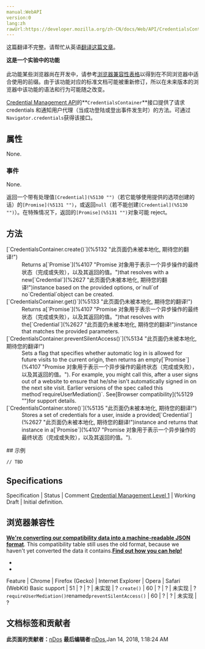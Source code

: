 ```yaml
---
manual:WebAPI
version:0
lang:zh
rawUrl:https://developer.mozilla.org/zh-CN/docs/Web/API/CredentialsContainer#Browser_compatibility
---
```




这篇翻译不完整。请帮忙从英语[翻译这篇文章](%5128 "")。






**这是一个实验中的功能**<br></br>此功能某些浏览器尚在开发中，请参考[浏览器兼容性表格](%5129 "")以得到在不同浏览器中适合使用的前缀。由于该功能对应的标准文档可能被重新修订，所以在未来版本的浏览器中该功能的语法和行为可能随之改变。




[Credential Management API](%5114 "")的**`CredentialsContainer`**接口提供了请求 credentials 和通知用户代理（当成功登陆或登出事件发生时）的方法。可通过`Navigator.credentials`获得该接口。


## 属性<a name="属性"></a>


None.


### 事件<a name="事件"></a>


None.







返回一个带有处理值`[Credential](%5130 "")`（若它能够使用提供的选项创建的话）的`[Promise](%5131 "")`，或返回`null`（若不能创建`[Credential](%5130 "")`）。在特殊情况下，返回的`[Promise](%5131 "")`对象可能 reject。


## 方法<a name="方法"></a>
<dl><dt id=''>[`CredentialsContainer.create()`](%5132 "此页面仍未被本地化, 期待您的翻译!")</dt><dd>Returns a[`Promise`](%4107 "Promise 对象用于表示一个异步操作的最终状态（完成或失败），以及其返回的值。")that resolves with a new[`Credential`](%2627 "此页面仍未被本地化, 期待您的翻译!")instance based on the provided options, or`null`of no`Credential`object can be created.</dd><dt id=''>[`CredentialsContainer.get()`](%5133 "此页面仍未被本地化, 期待您的翻译!")</dt><dd>Returns a[`Promise`](%4107 "Promise 对象用于表示一个异步操作的最终状态（完成或失败），以及其返回的值。")that resolves with the[`Credential`](%2627 "此页面仍未被本地化, 期待您的翻译!")instance that matches the provided parameters.</dd><dt id=''>[`CredentialsContainer.preventSilentAccess()`](%5134 "此页面仍未被本地化, 期待您的翻译!")</dt><dd>Sets a flag that specifies whether automatic log in is allowed for future visits to the current origin, then returns an empty[`Promise`](%4107 "Promise 对象用于表示一个异步操作的最终状态（完成或失败），以及其返回的值。"). For example, you might call this, after a user signs out of a website to ensure that he/she isn&#39;t automatically signed in on the next site visit. Earlier versions of the spec called this method`requireUserMediation()`. See[Browser compatibility](%5129 "")for support details.</dd><dt id=''>[`CredentialsContainer.store()`](%5135 "此页面仍未被本地化, 期待您的翻译!")</dt><dd>Stores a set of credentials for a user, inside a provided[`Credential`](%2627 "此页面仍未被本地化, 期待您的翻译!")instance and returns that instance in a[`Promise`](%4107 "Promise 对象用于表示一个异步操作的最终状态（完成或失败），以及其返回的值。").</dd></dl>
## 示例<a name="示例"></a>

```
// TBD
```

## Specifications<a name="Specifications"></a>
Specification | Status | Comment 
[Credential Management Level 1](%5119 "Credential Management Level 1") | Working Draft | Initial definition. 


## 浏览器兼容性<a name="浏览器兼容性"></a>


**[We&#39;re converting our compatibility data into a machine-readable JSON format](%3344 "")**. This compatibility table still uses the old format, because we haven&#39;t yet converted the data it contains.**[Find out how you can help!](%3392 "")**


* 
* 
Feature | Chrome | Firefox (Gecko) | Internet Explorer | Opera | Safari (WebKit) 
Basic support | 51 | ? | ? | 未实现 | ? 
`create()` | 60 | ? | ? | 未实现 | ? 
`requireUserMediation()`renamed`preventSilentAccess()` | 60 | ? | ? | 未实现 | ? 







## 文档标签和贡献者
**此页面的贡献者：**[nDos](%5136 "")
**最后编辑者:**[nDos](%5136 ""),<time>Jan 14, 2018, 1:18:24 AM</time>


